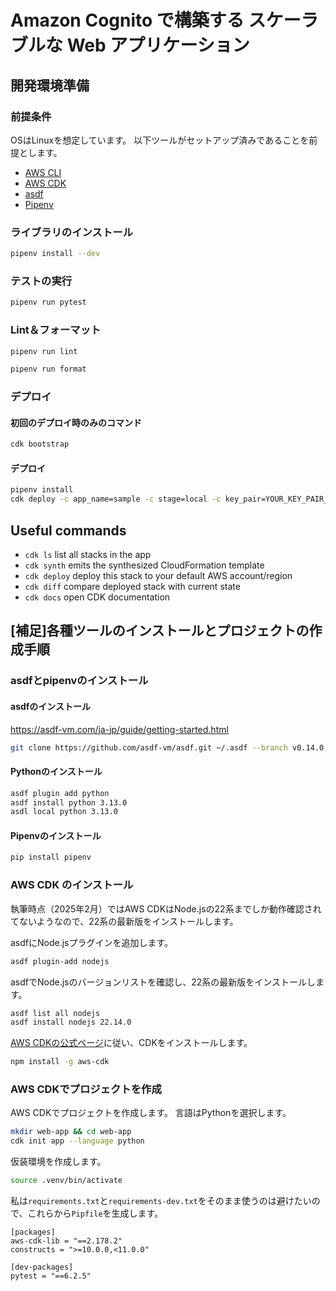 
# Amazon Cognito で構築する スケーラブルな Web アプリケーション

## 開発環境準備

### 前提条件
OSはLinuxを想定しています。
以下ツールがセットアップ済みであることを前提とします。

* [AWS CLI](https://aws.amazon.com/cli/)
* [AWS CDK](https://docs.aws.amazon.com/ja_jp/cdk/v2/guide/home.html)
* [asdf](https://asdf-vm.com/)
* [Pipenv](https://pipenv.pypa.io/en/latest/)

### ライブラリのインストール

```bash
pipenv install --dev
```

### テストの実行

```bash
pipenv run pytest
```

### Lint＆フォーマット

```bash
pipenv run lint
```

```bash
pipenv run format
```

### デプロイ

#### 初回のデプロイ時のみのコマンド

```bash
cdk bootstrap
```

#### デプロイ

```bash
pipenv install
cdk deploy -c app_name=sample -c stage=local -c key_pair=YOUR_KEY_PAIR_NAME -c certificate_arn=YOUR_ACM_ARN
```

## Useful commands

 * `cdk ls`          list all stacks in the app
 * `cdk synth`       emits the synthesized CloudFormation template
 * `cdk deploy`      deploy this stack to your default AWS account/region
 * `cdk diff`        compare deployed stack with current state
 * `cdk docs`        open CDK documentation

## [補足]各種ツールのインストールとプロジェクトの作成手順

### asdfとpipenvのインストール


#### asdfのインストール

https://asdf-vm.com/ja-jp/guide/getting-started.html

```bash
git clone https://github.com/asdf-vm/asdf.git ~/.asdf --branch v0.14.0
```

#### Pythonのインストール

```bash
asdf plugin add python
asdf install python 3.13.0
asdl local python 3.13.0
```

#### Pipenvのインストール

```bash
pip install pipenv
```

### AWS CDK のインストール

執筆時点（2025年2月）ではAWS CDKはNode.jsの22系までしか動作確認されてないようなので、22系の最新版をインストールします。

asdfにNode.jsプラグインを追加します。

```bash
asdf plugin-add nodejs
```

asdfでNode.jsのバージョンリストを確認し、22系の最新版をインストールします。

```bash
asdf list all nodejs
asdf install nodejs 22.14.0
```

[AWS CDKの公式ページ](https://docs.aws.amazon.com/ja_jp/cdk/v2/guide/getting_started.html)に従い、CDKをインストールします。

```bash
npm install -g aws-cdk
```

### AWS CDKでプロジェクトを作成

AWS CDKでプロジェクトを作成します。
言語はPythonを選択します。

```bash
mkdir web-app && cd web-app
cdk init app --language python
```

仮装環境を作成します。

```bash
source .venv/bin/activate
```

私は`requirements.txt`と`requirements-dev.txt`をそのまま使うのは避けたいので、これらから`Pipfile`を生成します。

```pipfile
[packages]
aws-cdk-lib = "==2.178.2"
constructs = ">=10.0.0,<11.0.0"

[dev-packages]
pytest = "==6.2.5"
```
